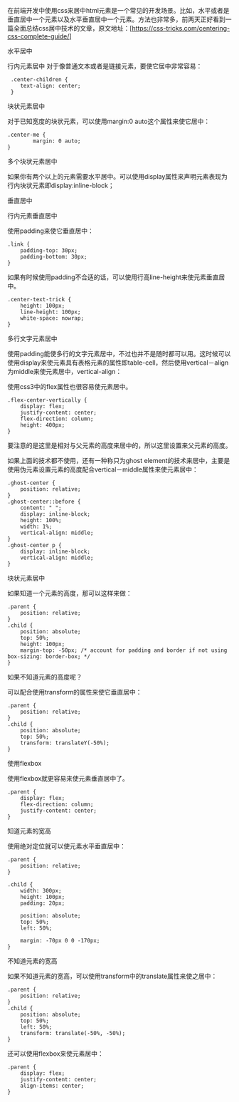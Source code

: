   在前端开发中使用css来居中html元素是一个常见的开发场景。比如，水平或者是垂直居中一个元素以及水平垂直居中一个元素。方法也非常多，前两天正好看到一篇全面总结css居中技术的文章，原文地址：[https://css-tricks.com/centering-css-complete-guide/]

水平居中

 行内元素居中
  对于像普通文本或者是链接元素，要使它居中非常容易：

     .center-children {
    	text-align: center;
     }
块状元素居中

对于已知宽度的块状元素，可以使用margin:0 auto这个属性来使它居中：

    .center-me {
    		margin: 0 auto;
    }

多个块状元素居中

如果你有两个以上的元素需要水平居中。可以使用display属性来声明元素表现为行内块状元素即display:inline-block；

垂直居中

行内元素垂直居中

使用padding来使它垂直居中：

	.link {
	    padding-top: 30px;
	    padding-bottom: 30px;
	}
如果有时候使用padding不合适的话，可以使用行高line-height来使元素垂直居中。

	.center-text-trick {
	    height: 100px;
	    line-height: 100px;
	    white-space: nowrap;
	}
多行文字元素居中

使用padding能使多行的文字元素居中，不过也并不是随时都可以用。这时候可以使用display来使元素具有表格元素的属性即table-cell，然后使用vertical－align为middle来使元素居中，vertical-align：

使用css3中的flex属性也很容易使元素居中。

	.flex-center-vertically {
	    display: flex;
	    justify-content: center;
	    flex-direction: column;
	    height: 400px;      
	}

要注意的是这里是相对与父元素的高度来居中的，所以这里设置来父元素的高度。

如果上面的技术都不使用，还有一种称只为ghost element的技术来居中，主要是使用伪元素设置元素的高度配合vertical－middle属性来使元素居中：

	.ghost-center {
	    position: relative;
	}
	.ghost-center::before {
	    content: " ";
	    display: inline-block;
	    height: 100%;
	    width: 1%;
	    vertical-align: middle;
	}
	.ghost-center p {
	    display: inline-block;
	    vertical-align: middle;
	}
块状元素居中

如果知道一个元素的高度，那可以这样来做：

	.parent {
	    position: relative;
	}
	.child {
	    position: absolute;
	    top: 50%;
	    height: 100px;
	    margin-top: -50px; /* account for padding and border if not using box-sizing: border-box; */
	}

如果不知道元素的高度呢？

可以配合使用transform的属性来使它垂直居中：

	.parent {
	    position: relative;
	}
	.child {
	    position: absolute;
	    top: 50%;
	    transform: translateY(-50%);
	}

使用flexbox

使用flexbox就更容易来使元素垂直居中了。

	.parent {
	    display: flex;
	    flex-direction: column;
	    justify-content: center;
	}

知道元素的宽高

使用绝对定位就可以使元素水平垂直居中：

	.parent {
	    position: relative;
	}
	
	.child {
	    width: 300px;
	    height: 100px;
	    padding: 20px;
	
	    position: absolute;
	    top: 50%;
	    left: 50%;
	
	    margin: -70px 0 0 -170px;
	}

不知道元素的宽高

如果不知道元素的宽高，可以使用transform中的translate属性来使之居中：

	.parent {
	    position: relative;
	}
	.child {
	    position: absolute;
	    top: 50%;
	    left: 50%;
	    transform: translate(-50%, -50%);
	}

还可以使用flexbox来使元素居中：

	.parent {
	    display: flex;
	    justify-content: center;
	    align-items: center;
	}